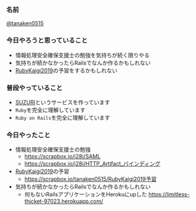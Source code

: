 ### 名前

[@tanaken0515](https://twitter.com/tanaken0515)

### 今日やろうと思っていること

- 情報処理安全確保支援士の勉強を気持ちが続く限りやる
- 気持ちが続かなかったらRailsでなんか作るかもしれない
- [RubyKaigi2019](https://rubykaigi.org/2019)の予習をするかもしれない

### 普段やっていること

- [SUZURI](https://suzuri.jp/)というサービスを作っています
- `Ruby`を完全に理解しています
- `Ruby on Rails`を完全に理解しています

### 今日やったこと

- 情報処理安全確保支援士の勉強
  - https://scrapbox.io/j28i/SAML
  - https://scrapbox.io/j28i/HTTP_Artifact_バインディング
- [RubyKaigi2019](https://rubykaigi.org/2019)の予習
  - https://scrapbox.io/tanaken0515/RubyKaigi2019予習
- 気持ちが続かなかったらRailsでなんか作るかもしれない
  - 何もないRailsアプリケーションをHerokuにupした https://limitless-thicket-97023.herokuapp.com/
